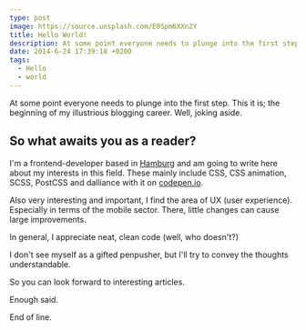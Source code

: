 ```yaml
---
type: post
image: https://source.unsplash.com/E0Spm6XXn2Y
title: Hello World!
description: At some point everyone needs to plunge into the first step. This it is; the beginning of my illustrious blogging career.
date: 2014-6-24 17:39:18 +0200
tags:
  - Hello
  - world
---
```

At some point everyone needs to plunge into the first step. This it is; the beginning of my illustrious blogging career.
Well, joking aside.

## So what awaits you as a reader?

I'm a frontend-developer based in [Hamburg][hamburg] and am going to write here about my interests in this field. These mainly include CSS, CSS animation, SCSS, PostCSS and dalliance with it on [codepen.io][codepen].

Also very interesting and important, I find the area of ​​UX (user experience). Especially in terms of the mobile sector. There, little changes can cause large improvements.

In general, I appreciate neat, clean code (well, who doesn't?)

I don't see myself as a gifted penpusher, but I'll try to convey the thoughts understandable.

So you can look forward to interesting articles.

Enough said.

End of line.

[codepen]: http://codepen.io/schoenwaldnils/
[hamburg]: https://www.finanzcheck.de
